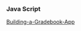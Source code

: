 ### Java Script
<a href="https://kaningleb.github.io/FreeCodeCamp-JavaScript/Building-a-Gradebook-App/">Building-a-Gradebook-App</a>
